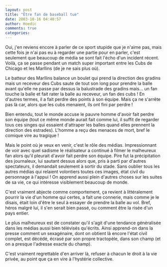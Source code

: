 ```yaml
---
layout: post
title: "Être fan de baseball tue"
date: 2003-10-16 04:40:57
author: Hoedic
comments: true
categories: 
---
```



Oui, j'en reviens encore à parler de ce sport stupide que je n'aime pas, mais cette fois je n'ai pas eu à regarder une partie pour en parler, c'est seulement que beaucoup de média se sont fait l'écho d'un incident récent. Voilà, ça se passe pendant un match super important entre les Cubs de Chicago et les Marllins (de je ne sais plus où).

Le batteur des Marllins balance un boulet qui prend la direction des gradins mais un receveur des Cubs saute de tout son long pour prendre la balle avant qu'elle ne passe par dessus la balustrade des gradins mais... un fan touche la balle et fait rater la balle au receveur, un fan des cubs ! En d'autres termes, il a fait perdre des points à son équipe. Mais ça ne s'arrête pas là car, alors que les cubs menaient, ils ont fini par perdre !

Bien entendu, tout le monde accuse le pauvre homme d'avoir fait perdre son équipe (tout ce même monde aurait fait comme lui, il suffit de regarder tous ces singes qui essaient d'attraper les balles quand elles prennent la direction des estrades). L'homme a reçu des menaces de mort, bref le comique vire au tragique !

Mais le point où je veux en venir, c'est le rôle des médias. Impressionnant de voir avec quel sadisme le réalisateur a continué à filmer le malheureux fan alors qu'il pleurait d'avoir fait perdre son équipe. Pire fut la précipitation des journaleux, lui sautant dessus alors que,  pris à parti par d'autres spectateurs, il demandait seulement à sortir du stade. Sans oublier tous les autres médias qui relaient volontiers toutes ces images, état civil du personnage à l'appui ! On apprend aussi plein d'autres choses sur les suites de sa vie, ce qui intéresse visiblement beaucoup de monde.

C'est vraiment abjecte comme comportement, ça revient à littéralement pourrir la vie d'un homme qui certes, a fait une connerie, mais comme je le disais, était loin d'être le seul à essayer de prendre la balle au vol. Bref, héros malgré lui, il s'en serait bien passé, ou comment être la risée d'un pays entier.

Le plus malheureux est de constater qu'il s'agit d'une tendance généralisée dans les médias aussi bien télévisés qu'écrits. Ainsi apprend-on dans la presse comment un sexagénaire, dont on obtient là encore l'état civil complet, est décédé, écrasé par son propre tractopèle, dans son champ (et on a presque l'adresse exacte du champ).

C'est vraiment regrettable d'en arriver là, refuser à chacun le droit à la vie privée, au point que ça en vire à l'hystérie collective.